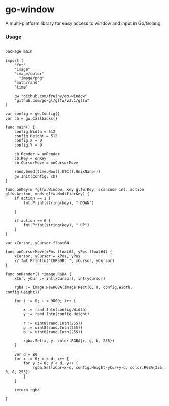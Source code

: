 # go-window

A multi-platform library for easy access to window and input in Go/Golang

### Usage

<pre><code>
package main

import (
	"fmt"
	"image"
	"image/color"
	_ "image/png"
	"math/rand"
	"time"

	gw "github.com/freiny/go-window"
	"github.com/go-gl/glfw/v3.1/glfw"
)

var config = gw.Config{}
var cb = gw.Callbacks{}

func main() {
	config.Width = 512
	config.Height = 512
	config.X = 0
	config.Y = 0

	cb.Render = onRender
	cb.Key = onKey
	cb.CursorMove = onCursorMove

	rand.Seed(time.Now().UTC().UnixNano())
	gw.Init(config, cb)
}

func onKey(w *glfw.Window, key glfw.Key, scancode int, action glfw.Action, mods glfw.ModifierKey) {
	if action == 1 {
		fmt.Print(string(key), " DOWN")

	}

	if action == 0 {
		fmt.Print(string(key), " UP")
	}
}

var xCursor, yCursor float64

func onCursorMove(xPos float64, yPos float64) {
	xCursor, yCursor = xPos, yPos
	// fmt.Println("CURSOR: ", xCursor, yCursor)
}

func onRender() *image.RGBA {
	xCur, yCur := int(xCursor), int(yCursor)

	rgba := image.NewRGBA(image.Rect(0, 0, config.Width, config.Height))

	for i := 0; i < 9000; i++ {

		x := rand.Intn(config.Width)
		y := rand.Intn(config.Height)

		r := uint8(rand.Intn(255))
		g := uint8(rand.Intn(255))
		b := uint8(rand.Intn(255))

		rgba.Set(x, y, color.RGBA{r, g, b, 255})
	}

	var d = 20
	for x := 0; x < d; x++ {
		for y := 0; y < d; y++ {
			rgba.Set(xCur+x-d, config.Height-yCur+y-d, color.RGBA{255, 0, 0, 255})
		}
	}

	return rgba

}
</code></pre>
